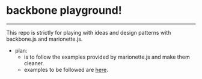 # backbone playground! #
_________________________
This repo is strictly for playing with ideas and design patterns with backbone.js and marionette.js. 

* plan: 
  * is to follow the examples provided by marionette.js and make them cleaner.
  * examples to be followed are [here](http://addyosmani.github.io/backbone-fundamentals/#marionettejs-backbone.marionette).
